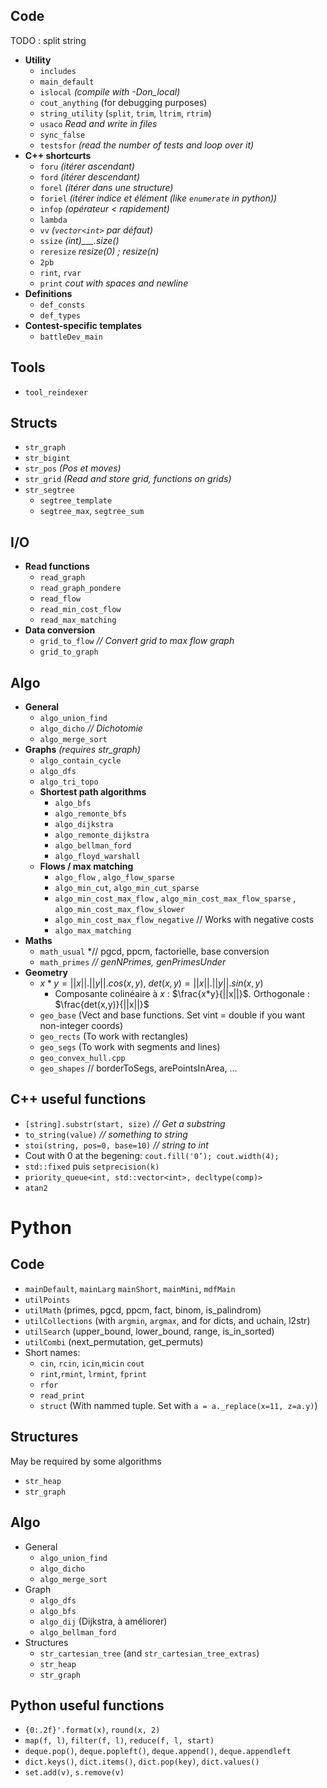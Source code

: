## Code

TODO : split string

- **Utility**
  - `includes`
  - `main_default`
  - `islocal` *(compile with -Don_local)*
  - `cout_anything` (for debugging purposes)
  - `string_utility` (`split`, `trim`, `ltrim`, `rtrim`)
  - `usaco` *Read and write in files*
  - `sync_false`
  - `testsfor` *(read the number of tests and loop over it)*
- **C++ shortcurts**
  - `foru` *(itérer ascendant)*
  - `ford` *(itérer descendant)*
  - `forel` *(itérer dans une structure)*
  - `foriel` *(itérer indice et élément (like `enumerate` in python))*
  - `infop` *(opérateur < rapidement)*
  - `lambda`
  - `vv` *(`vector<int>` par défaut)*
  - `ssize` *(int)___.size()*
  - `reresize` *resize(0) ; resize(n)*
  - `2pb`
  - `rint`, `rvar`
  - `print` *cout with spaces and newline*
- **Definitions**
  - `def_consts`
  - `def_types`
- **Contest-specific templates**
  - `battleDev_main`

## Tools

-   `tool_reindexer`

## Structs

- `str_graph`
- `str_bigint`
- `str_pos` *(Pos et moves)*
- `str_grid` *(Read and store grid, functions on grids)*
- `str_segtree`
    - `segtree_template`
    - `segtree_max`, `segtree_sum`

## I/O
- **Read functions**
  - `read_graph`
  - `read_graph_pondere`
  - `read_flow`
  - `read_min_cost_flow`
  - `read_max_matching`
- **Data conversion**
  - `grid_to_flow` *// Convert grid to max flow graph*
  - `grid_to_graph`

## Algo

- **General**
  - `algo_union_find`
  - `algo_dicho` *// Dichotomie*
  - `algo_merge_sort`
- **Graphs** *(requires str_graph)*
  - `algo_contain_cycle`
  - `algo_dfs`
  - `algo_tri_topo`
  - **Shortest path algorithms**
    - `algo_bfs`
    - `algo_remonte_bfs`
    - `algo_dijkstra`
    - `algo_remonte_dijkstra`
    - `algo_bellman_ford`
    - `algo_floyd_warshall`
  - **Flows / max matching**
    - `algo_flow` , `algo_flow_sparse`
    - `algo_min_cut`, `algo_min_cut_sparse`
    - `algo_min_cost_max_flow` , `algo_min_cost_max_flow_sparse` , `algo_min_cost_max_flow_slower`
    - `algo_min_cost_max_flow_negative` // Works with negative costs 
    - `algo_max_matching`
- **Maths**
  - `math_usual` *// pgcd, ppcm, factorielle, base conversion
  - `math_primes` *// genNPrimes, genPrimesUnder*
- **Geometry**
    - $x*y=||x||.||y||.cos(x,y)$, $det(x,y)=||x||.||y||.sin(x,y)$
        - Composante colinéaire à $x$ : $\frac{x*y}{||x||}$. Orthogonale : $\frac{det(x,y)}{||x||}$
    - `geo_base` (Vect and base functions. Set vint = double if you want non-integer coords)
    - `geo_rects` (To work with rectangles)
    - `geo_segs` (To work with segments and lines)
    - `geo_convex_hull.cpp`
    - `geo_shapes` // borderToSegs, arePointsInArea, ...

## C++ useful functions

  - `[string].substr(start, size)` *// Get a substring*
  - `to_string(value)` *// something to string*
  - `stoi(string, pos=0, base=10)` *// string to int*
  - Cout with 0 at the begening: ```cout.fill('0’); cout.width(4);```
  - ```std::fixed``` puis ```setprecision(k)```
  - `priority_queue<int, std::vector<int>, decltype(comp)> `
  - `atan2`



# Python

## Code

-   `mainDefault`, `mainLarg` `mainShort`, `mainMini`, `mdfMain`
-   `utilPoints`
-   `utilMath` (primes, pgcd, ppcm, fact, binom, is_palindrom)
-   `utilCollections` (with `argmin`, `argmax`, and for dicts, and uchain, l2str)
-   `utilSearch` (upper_bound, lower_bound, range, is_in_sorted)
-   `utilCombi` (next_permutation, get_permuts)
-   Short names:
    -   `cin`, `rcin`, `icin`,`micin` `cout`
    -   `rint`,`rmint`, `lrmint`, `fprint`
    -   `rfor`
    -   `read_print`
    -   `struct` (With nammed tuple. Set with `a = a._replace(x=11, z=a.y)`)

## Structures

May be required by some algorithms

-   `str_heap` 
-   `str_graph`

## Algo

-   General
    -   `algo_union_find`
    -   `algo_dicho`
    -   `algo_merge_sort`
-   Graph
    -   `algo_dfs`
    -   `algo_bfs`
    -   `algo_dij` (Dijkstra, à améliorer)
    -   `algo_bellman_ford`
-   Structures
    -   `str_cartesian_tree` (and `str_cartesian_tree_extras`)
    -   `str_heap`
    -   `str_graph`

## Python useful functions

-   `{0:.2f}'.format(x)`, `round(x, 2)`
-   `map(f, l)`, `filter(f, l)`, `reduce(f, l, start)`
-   `deque.pop()`, `deque.popleft()`, `deque.append()`, `deque.appendleft`
-   `dict.keys()`, `dict.items()`, `dict.pop(key)`, `dict.values()`
-   `set.add(v)`, `s.remove(v)`